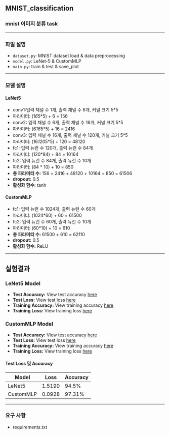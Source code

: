 ## MNIST_classification

### mnist 이미지 분류 task

---

### 파일 설명

- `dataset.py`: MNIST dataset load & data preprocessing
- `model.py`: LeNet-5 & CustomMLP
- `main.py`: train & test & save_plot

---

### 모델 설명

#### LeNet5
- conv1:입력 채널 수 1개, 출력 채널 수 6개, 커널 크기 5*5
- 파라미터: (1*6*5*5) + 6 = 156
- conv2: 입력 채널 수 6개, 출력 채널 수 16개, 커널 크기 5*5
- 파라미터: (6*16*5*5) + 16 = 2416
- conv3: 입력 채널 수 16개, 출력 채널 수 120개, 커널 크기 5*5
- 파라미터: (16*120*5*5) + 120 = 48120
- fc1: 입력 뉴런 수 120개, 출력 뉴런 수 84개
- 파라미터: (120*84) + 84 = 10164
- fc2: 입력 뉴런 수 84개, 출력 뉴런 수 10개
- 파라미터: (84 * 10) + 10 = 850
- **총 파라미터 수:** 156 + 2416 + 48120 + 10164 + 850 = 61506
- **dropout:** 0.5
- **활성화 함수:** tanh

#### CustomMLP
- fc1: 입력 뉴런 수 1024개, 출력 뉴런 수 60개
- 파라미터: (1024*60) + 60 = 61500
- fc2: 입력 뉴런 수 60개, 출력 뉴런 수 10개
- 파라미터: (60*10) + 10 = 610
- **총 파라미터 수:** 61500 + 610 = 62110
- **dropout:** 0.5
- **활성화 함수:** ReLU
---

## 실험결과
### LeNet5 Model

- **Test Accuracy:** View test accuracy [here](https://github.com/KimYohan0317/mnist_classification/blob/main/img/plot_LeNet5_test_acc.png)
- **Test Loss:** View test loss [here](https://github.com/KimYohan0317/mnist_classification/blob/main/img/plot_LeNet5_test_loss.png)
- **Training Accuracy:** View training accuracy [here](https://github.com/KimYohan0317/mnist_classification/blob/main/img/plot_LeNet5_train_acc.png)
- **Training Loss:** View training loss [here](https://github.com/KimYohan0317/mnist_classification/blob/main/img/plot_LeNet5_train_loss.png)

### CustomMLP Model

- **Test Accuracy:** View test accuracy [here](https://github.com/KimYohan0317/mnist_classification/blob/main/img/plot_CustomMLP_test_acc.png)
- **Test Loss:** View test loss [here](https://github.com/KimYohan0317/mnist_classification/blob/main/img/plot_CustomMLP_test_loss.png)
- **Training Accuracy:** View training accuracy [here](https://github.com/KimYohan0317/mnist_classification/blob/main/img/plot_CustomMLP_train_acc.png)
- **Training Loss:** View training loss [here](https://github.com/KimYohan0317/mnist_classification/blob/main/img/plot_CustomMLP_train_loss.png)

#### Test Loss 및 Accuracy

| Model | Loss | Accuracy |
|-------|-----------|----------|
|   LeNet5   |    1.5190  |   94.5%  |
|   CustomMLP   |    0.0928  |   97.31%  |

---

### 요구 사항

- requirements.txt

